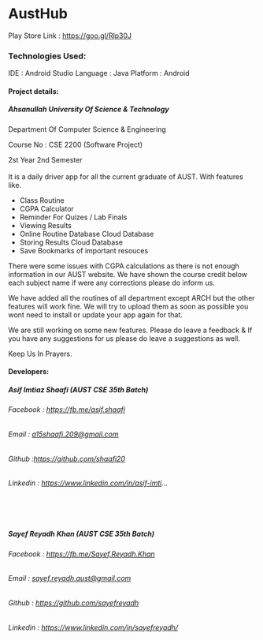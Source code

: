 # AustHub
Play Store Link : https://goo.gl/Rlp30J

### Technologies Used:
  IDE : Android Studio
  Language : Java
  Platform : Android
  
#### Project details:
  ##### Ahsanullah University Of Science & Technology
  
  Department Of Computer Science & Engineering
  
  Course No : CSE 2200 (Software Project)
  
  2st Year 2nd Semester
 <br></br>
 It is a daily driver app for all the current graduate of AUST. With features like.

- Class Routine
- CGPA Calculator
- Reminder For Quizes / Lab Finals
- Viewing Results
- Online Routine Database Cloud Database
- Storing Results Cloud Database
- Save Bookmarks of important resouces

There were some issues with CGPA calculations as there is not enough information in our AUST website. We have shown the course credit below each subject name if were any corrections please do inform us.

We have added all the routines of all department except ARCH but the other features will work fine. We will try to upload them as soon as possible you wont need to install or update your app again for that.

We are still working on some new features. Please do leave a feedback & If you have any suggestions for us please do leave a suggestions as well.

Keep Us In Prayers. 


#### Developers:
  ##### Asif Imtiaz Shaafi (AUST CSE 35th Batch)
  ###### Facebook : https://fb.me/asif.shaafi
  ###### Email : a15shaafi.209@gmail.com
  ###### Github :https://github.com/shaafi20
  ###### Linkedin : https://www.linkedin.com/in/asif-imti...
  <br></br>
  ##### Sayef Reyadh Khan (AUST CSE 35th Batch)
  ###### Facebook : https://fb.me/Sayef.Reyadh.Khan
  ###### Email : sayef.reyadh.aust@gmail.com
  ###### Github : https://github.com/sayefreyadh
  ###### Linkedin : https://www.linkedin.com/in/sayefreyadh/
  
